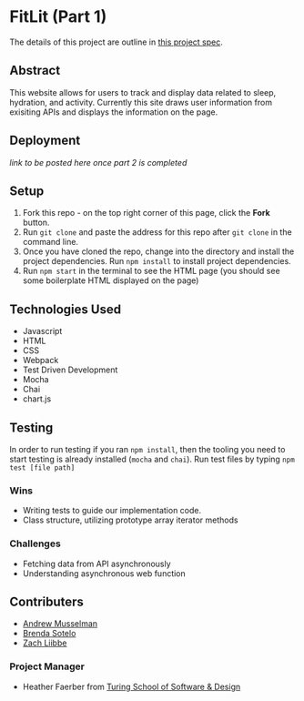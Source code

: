 # FitLit (Part 1)

The details of this project are outline in [this project spec](http://frontend.turing.io/projects/fitlit.html).

## Abstract 
This website allows for users to track and display data related to sleep, hydration, and activity. Currently this site draws user information from exisiting APIs and displays the information on the page.

## Deployment

_link to be posted here once part 2 is completed_

## Setup

1. Fork this repo - on the top right corner of this page, click the **Fork** button.
1. Run `git clone` and paste the address for this repo after `git clone` in the command line.
1. Once you have cloned the repo, change into the directory and install the project dependencies. Run `npm install` to install project dependencies.
1. Run `npm start` in the terminal to see the HTML page (you should see some boilerplate HTML displayed on the page)

## Technologies Used
- Javascript
- HTML
- CSS
- Webpack
- Test Driven Development
- Mocha 
- Chai
- chart.js

## Testing

In order to run testing if you ran `npm install`, then the tooling you need to start testing is already installed (`mocha` and `chai`). Run test files by typing `npm test [file path]`

### Wins
- Writing tests to guide our implementation code.
- Class structure, utilizing prototype array iterator methods
### Challenges
- Fetching data from API asynchronously
- Understanding asynchronous web function


## Contributers
- [Andrew Musselman](https://github.com/Andrew-Musselman)
- [Brenda Sotelo](https://github.com/BrendaSotel0)
- [Zach Liibbe](https://github.com/zliibbe)
  
### Project Manager
 - Heather Faerber from [Turing School of Software & Design](https://frontend.turing.edu/
 )


